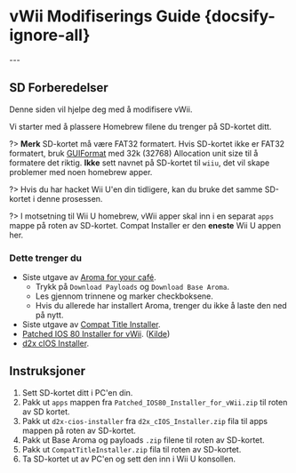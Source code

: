 # vWii Modifiserings Guide {docsify-ignore-all}

---&#x20;

## SD Forberedelser

Denne siden vil hjelpe deg med å modifisere vWii.

Vi starter med å plassere Homebrew filene du trenger på SD-kortet ditt.

?> **Merk**
SD-kortet må være FAT32 formatert. Hvis SD-kortet ikke er FAT32 formatert, bruk [GUIFormat](http://ridgecrop.co.uk/index.htm?guiformat.htm) med 32k (32768) Allocation unit size til å formatere det riktig. **Ikke** sett navnet på SD-kortet til `wiiu`, det vil skape problemer med noen homebrew apper.

?> Hvis du har hacket Wii U'en din tidligere, kan du bruke det samme SD-kortet i denne prosessen.

?> I motsetning til Wii U homebrew, vWii apper skal inn i en separat `apps` mappe på roten av SD-kortet. Compat Installer er den **eneste** Wii U appen her.

### Dette trenger du

- Siste utgave av [Aroma for your café](https://aroma.foryour.cafe).
  - Trykk på `Download Payloads` og `Download Base Aroma`.
  - Les gjennom trinnene og marker checkboksene.
  - Hvis du allerede har installert Aroma, trenger du ikke å laste den ned på nytt.
- Siste utgave av [Compat Title Installer](https://hbas-frontend.b-cdn.net/wiiu/CompatTitleInstaller).
- <a href="docs/files/Patched_IOS80_Installer_for_vWii.zip" download>Patched IOS 80 Installer for vWii</a>. ([Kilde](https://github.com/Lazr1026/Patched-IOS80-Installer-for-vWii))
- <a href ="docs/files/d2x_cIOS_Installer.zip" download>d2x cIOS Installer</a>.

## Instruksjoner

1. Sett SD-kortet ditt i PC'en din.
2. Pakk ut `apps` mappen fra `Patched_IOS80_Installer_for_vWii.zip` til roten av SD kortet.
3. Pakk ut `d2x-cios-installer` fra `d2x_cIOS_Installer.zip` fila til apps mappen på roten av SD-kortet.
4. Pakk ut Base Aroma og payloads `.zip` filene til roten av SD-kortet.
5. Pakk ut `CompatTitleInstaller.zip` fila til roten av SD-kortet.
6. Ta SD-kortet ut av PC'en og sett den inn i Wii U konsollen.

